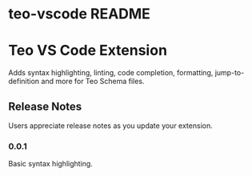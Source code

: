 # teo-vscode README

# Teo VS Code Extension
Adds syntax highlighting, linting, code completion, formatting,
jump-to-definition and more for Teo Schema files.

## Release Notes

Users appreciate release notes as you update your extension.

### 0.0.1

Basic syntax highlighting.
